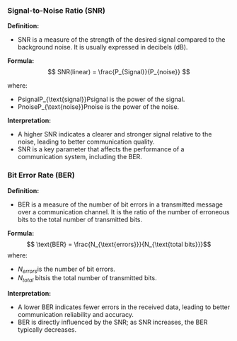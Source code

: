 ### Signal-to-Noise Ratio (SNR)

**Definition:**

- SNR is a measure of the strength of the desired signal compared to the background noise. It is usually expressed in decibels (dB).

**Formula:** 
$$
SNR(linear) = \frac{P_{Signal}}{P_{noise}}
$$

 where:

- PsignalP_{\text{signal}}Psignal​ is the power of the signal.
- PnoiseP_{\text{noise}}Pnoise​ is the power of the noise.

**Interpretation:**

- A higher SNR indicates a clearer and stronger signal relative to the noise, leading to better communication quality.
- SNR is a key parameter that affects the performance of a communication system, including the BER.

### Bit Error Rate (BER)

**Definition:**

- BER is a measure of the number of bit errors in a transmitted message over a communication channel. It is the ratio of the number of erroneous bits to the total number of transmitted bits.

**Formula:** 
$$
\text{BER} = \frac{N_{\text{errors}}}{N_{\text{total bits}}}​​
$$
where:

- $N_{errors}$​ is the number of bit errors.
- $N_{total}$ bits​ is the total number of transmitted bits.

**Interpretation:**

- A lower BER indicates fewer errors in the received data, leading to better communication reliability and accuracy.
- BER is directly influenced by the SNR; as SNR increases, the BER typically decreases.